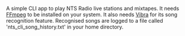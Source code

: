 A simple CLI app to play NTS Radio live stations and mixtapes. 
It needs [FFmpeg](https://ffmpeg.org) to be installed on your system. It also needs [Vibra](https://github.com/BayernMuller/vibra) for its song recognition feature. 
Recognised songs are logged to a file called 'nts_cli_song_history.txt' in your home directory.
